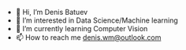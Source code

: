 - 👋 Hi, I’m Denis Batuev
- 👀 I’m interested in Data Science/Machine learning
- 🌱 I’m currently learning Computer Vision
- 📫 How to reach me denis.wm@outlook.com

<!---
den3487/den3487 is a ✨ special ✨ repository because its `README.md` (this file) appears on your GitHub profile.
You can click the Preview link to take a look at your changes.
--->
